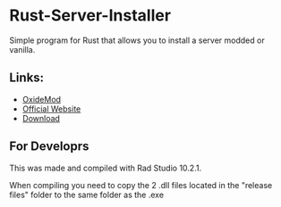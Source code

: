 # Rust-Server-Installer
Simple program for Rust that allows you to install a server modded or vanilla.

## Links:
<ul>
  <li><a href="http://oxidemod.org/">OxideMod</a></li>
  <li><a href="https://inforcer25.co.za/">Official Website</a></li>
  <li><a href="https://github.com/Inforcer25/Rust-Server-Installer/releases">Download</a></li>
</ul>

## For Developrs
This was made and compiled with Rad Studio 10.2.1.

When compiling you need to copy the 2 .dll files located in the "release files" folder to the same folder as the .exe
